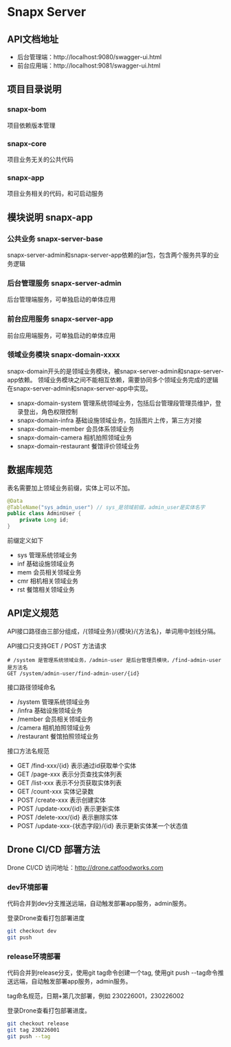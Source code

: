 # Snapx Server

## API文档地址

- 后台管理端：http://localhost:9080/swagger-ui.html
- 前台应用端：http://localhost:9081/swagger-ui.html

## 项目目录说明
### snapx-bom
项目依赖版本管理

### snapx-core
项目业务无关的公共代码

### snapx-app
项目业务相关的代码，和可启动服务

## 模块说明 snapx-app
### 公共业务 snapx-server-base
snapx-server-admin和snapx-server-app依赖的jar包，包含两个服务共享的业务逻辑

### 后台管理服务 snapx-server-admin
后台管理端服务，可单独启动的单体应用

### 前台应用服务 snapx-server-app
前台应用端服务，可单独启动的单体应用

### 领域业务模块 snapx-domain-xxxx
snapx-domain开头的是领域业务模块，被snapx-server-admin和snapx-server-app依赖。
领域业务模块之间不能相互依赖，需要协同多个领域业务完成的逻辑在snapx-server-admin和snapx-server-app中实现。

- snapx-domain-system 管理系统领域业务，包括后台管理段管理员维护，登录登出，角色权限控制
- snapx-domain-infra 基础设施领域业务，包括图片上传，第三方对接
- snapx-domain-member 会员体系领域业务
- snapx-domain-camera 相机拍照领域业务
- snapx-domain-restaurant 餐馆评价领域业务

## 数据库规范
表名需要加上领域业务前缀，实体上可以不加。
```java
@Data
@TableName("sys_admin_user") // sys_是领域前缀，admin_user是实体名字
public class AdminUser {
    private Long id;
}
```

前缀定义如下

- sys 管理系统领域业务
- inf 基础设施领域业务
- mem 会员相关领域业务
- cmr 相机相关领域业务
- rst 餐馆相关领域业务

## API定义规范

API接口路径由三部分组成，/{领域业务}/{模块}/{方法名}，单词用中划线分隔。

API接口只支持GET / POST 方法请求

```
# /system 是管理系统领域业务，/admin-user 是后台管理员模块，/find-admin-user是方法名 
GET /system/admin-user/find-admin-user/{id}
```
接口路径领域命名

- /system 管理系统领域业务
- /infra 基础设施领域业务
- /member 会员相关领域业务
- /camera 相机拍照领域业务
- /restaurant 餐馆拍照领域业务


接口方法名规范

- GET /find-xxx/{id} 表示通过id获取单个实体
- GET /page-xxx 表示分页查找实体列表
- GET /list-xxx 表示不分页获取实体列表
- GET /count-xxx 实体记录数
- POST /create-xxx 表示创建实体
- POST /update-xxx/{id} 表示更新实体
- POST /delete-xxx/{id} 表示删除实体
- POST /update-xxx-{状态字段}/{id} 表示更新实体某一个状态值

## Drone CI/CD 部署方法

Drone CI/CD 访问地址：http://drone.catfoodworks.com

### dev环境部署

代码合并到dev分支推送远端，自动触发部署app服务，admin服务。

登录Drone查看打包部署进度

```bash
git checkout dev
git push
```

### release环境部署

代码合并到release分支，使用git tag命令创建一个tag, 使用git push --tag命令推送远端，自动触发部署app服务，admin服务。

tag命名规范，日期+第几次部署，例如 230226001，230226002

登录Drone查看打包部署进度。

```bash
git checkout release
git tag 230226001
git push --tag
```
